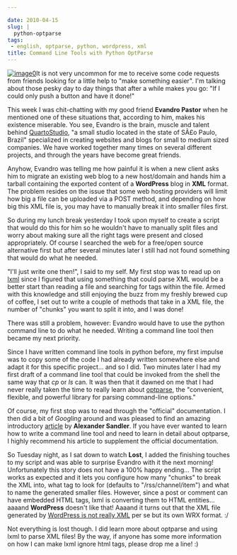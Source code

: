 ```yaml
---

date: 2010-04-15
slug: |
  python-optparse
tags:
 - english, optparse, python, wordpress, xml
title: Command Line Tools with Python OptParse
---
```


[![image0](http://farm4.static.flickr.com/3237/2381346935_d6a6c92b63_m_d.jpg)](http://www.flickr.com/photos/pmtorrone/2381346935/)It
is not very uncommon for me to receive some code requests from friends
looking for a little help to "make something easier". I'm talking about
those pesky day to day things that after a while makes you go: "If I
could only push a button and have it done!"

This week I was chit-chatting with my good friend **Evandro Pastor**
when he mentioned one of these situations that, according to him, makes
his existence miserable. You see, Evandro is the brain, muscle and
talent behind [QuartoStudio](http://bit.ly/cqMwY0), "a small studio
located in the state of SÃ£o Paulo, Brazil" specialized in creating
websites and blogs for small to medium sized companies. We have worked
together many times on several different projects, and through the years
have become great friends.

Anyhow, Evandro was telling me how painful it is when a new client asks
him to migrate an existing web blog to a new host/domain and hands him a
tarball containing the exported content of a **WordPress** blog in
**XML** format. The problem resides on the issue that some web hosting
providers will limit how big a file can be uploaded via a POST method,
and depending on how big this XML file is, you may have to manually
break it into smaller files first.

So during my lunch break yesterday I took upon myself to create a script
that would do this for him so he wouldn't have to manually split files
and worry about making sure all the right tags were present and closed
appropriately. Of course I searched the web for a free/open source
alternative first but after several minutes later I still had not found
something that would do what he needed.

\"I'll just write one then!\", I said to my self. My first stop was to
read up on [lxml](http://bit.ly/c1Otx6) since I figured that using
something that could parse XML would be a better start than reading a
file and searching for tags within the file. Armed with this knowledge
and still enjoying the buzz from my freshly brewed cup of coffee, I set
out to write a couple of methods that take in a XML file, the number of
"chunks" you want to split it into, and I was done!

There was still a problem, however: Evandro would have to use the python
command line to do what he needed. Writing a command line tool then
became my next priority.

Since I have written command line tools in python before, my first
impulse was to copy some of the code I had already written somewhere
else and adapt it for this specific project... and so I did. Two minutes
later I had my first draft of a command line tool that could be invoked
from the shell the same way that *cp* or *ls* can. It was then that it
dawned on me that I had never really taken the time to really learn
about [optparse](http://bit.ly/aX3PmV), the "convenient, flexible, and
powerful library for parsing command-line options."

Of course, my first stop was to read through the "official"
documentation. I then did a bit of *Googling* around and was pleased to
find an amazing introductory [article](http://bit.ly/amtEtM) by
**Alexander Sandler**. If you have ever wanted to learn how to write a
command line tool and need to learn in detail about optparse, I highly
recommend his article to supplement the official documentation.

So Tuesday night, as I sat down to watch **Lost**, I added the finishing
touches to my script and was able to surprise Evandro with it the next
morning! Unfortunately this story does not have a 100% happy ending...
The script works as expected and it lets you configure how many "chunks"
to break the XML into, what tag to look for (defaults to
"/rss/channel/item") and what to name the generated smaller files.
However, since a post or comment can have embedded HTML tags, lxml is
converting them to HTML entities... aaaand **WordPress** doesn't like
that! Aaaand it turns out that the XML file generated by [WordPress is
not really XML](http://bit.ly/dleUnH) per se but its own WRX format. :/

Not everything is lost though. I did learn more about optparse and using
lxml to parse XML files! By the way, if anyone has some more information
on how I can make lxml ignore html tags, please drop me a line! :)
